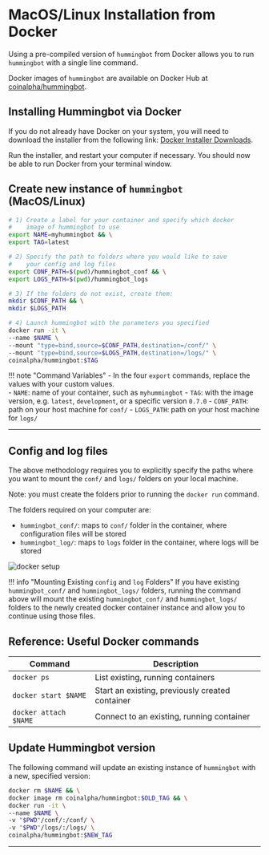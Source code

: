 # MacOS/Linux Installation from Docker

Using a pre-compiled version of `hummingbot` from Docker allows you to run `hummingbot` with a single line command.

Docker images of `hummingbot` are available on Docker Hub at [coinalpha/hummingbot](https://hub.docker.com/r/coinalpha/hummingbot).

## Installing Hummingbot via Docker

If you do not already have Docker on your system, you will need to download the installer from the following link: [Docker Installer Downloads](https://docs.docker.com/v17.12/install/#supported-platforms).

Run the installer, and restart your computer if necessary. You should now be able to run Docker from your terminal window.

## Create new instance of `hummingbot` (MacOS/Linux)

``` bash tab="Terminal: Start hummingbot with Docker"
# 1) Create a label for your container and specify which docker
#    image of hummingbot to use
export NAME=myhummingbot && \
export TAG=latest

# 2) Specify the path to folders where you would like to save
#    your config and log files
export CONF_PATH=$(pwd)/hummingbot_conf && \
export LOGS_PATH=$(pwd)/hummingbot_logs

# 3) If the folders do not exist, create them:
mkdir $CONF_PATH && \
mkdir $LOGS_PATH

# 4) Launch hummingbot with the parameters you specified
docker run -it \
--name $NAME \
--mount "type=bind,source=$CONF_PATH,destination=/conf/" \
--mount "type=bind,source=$LOGS_PATH,destination=/logs/" \
coinalpha/hummingbot:$TAG
```

!!! note "Command Variables"
    - In the four `export` commands, replace the values with your custom values.  
    - `NAME`: name of your container, such as `myhummingbot`
    - `TAG`: with the image version, e.g. `latest`, `development`, or a specific version `0.7.0`
    - `CONF_PATH`: path on your host machine for `conf/`
    - `LOGS_PATH`: path on your host machine for `logs/`

---

## Config and log files

The above methodology requires you to explicitly specify the paths where you want to mount the `conf/` and `logs/` folders on your local machine.

Note: you must create the folders prior to running the `docker run` command.

The folders required on your computer are:

- `hummingbot_conf/`: maps to `conf/` folder in the container, where configuration files will be stored
- `hummingbot_log/`: maps to `logs` folder in the container, where logs will be stored

![docker setup](/assets/img/docker-file-setup.png "Docker file system setup")

!!! info "Mounting Existing `config` and `log` Folders"
    If you have existing `hummingbot_conf/` and `hummingbot_logs/` folders, running the command above will mount the existing `hummingbot_conf/` and `hummingbot_logs/` folders to the newly created docker container instance and allow you to continue using those files.

## Reference: Useful Docker commands

Command | Description
---|---
`docker ps` | List existing, running containers
`docker start $NAME` | Start an existing, previously created container
`docker attach $NAME` | Connect to an existing, running container

## Update Hummingbot version

The following command will update an existing instance of `hummingbot` with a new, specified version:

```bash
docker rm $NAME && \
docker image rm coinalpha/hummingbot:$OLD_TAG && \
docker run -it \
--name $NAME \
-v "$PWD"/conf/:/conf/ \
-v "$PWD"/logs/:/logs/ \
coinalpha/hummingbot:$NEW_TAG
```

---

